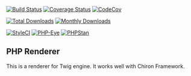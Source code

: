 [![Build Status](https://travis-ci.org/ncou/Chiron-PhpRenderer.svg?branch=master)](https://travis-ci.org/ncou/Chiron-PhpRenderer)
[![Coverage Status](https://coveralls.io/repos/github/ncou/Chiron-PhpRenderer/badge.svg?branch=master)](https://coveralls.io/github/ncou/Chiron-PhpRenderer?branch=master)
[![CodeCov](https://codecov.io/gh/ncou/Chiron-PhpRenderer/branch/master/graph/badge.svg)](https://codecov.io/gh/ncou/Chiron-PhpRenderer)

[![Total Downloads](https://img.shields.io/packagist/dt/chiron/php-renderer.svg?style=flat-square)](https://packagist.org/packages/chiron/php-renderer/stats)
[![Monthly Downloads](https://img.shields.io/packagist/dm/chiron/php-renderer.svg?style=flat-square)](https://packagist.org/packages/chiron/php-renderer/stats)

[![StyleCI](https://styleci.io/repos/127752796/shield?style=flat)](https://styleci.io/repos/127752796)
[![PHP-Eye](https://php-eye.com/badge/chiron/php-renderer/tested.svg?style=flat)](https://php-eye.com/package/chiron/php-renderer)
[![PHPStan](https://img.shields.io/badge/PHPStan-enabled-brightgreen.svg?style=flat)](https://github.com/phpstan/phpstan)

## PHP Renderer

This is a renderer for Twig engine. It works well with Chiron Framework.
